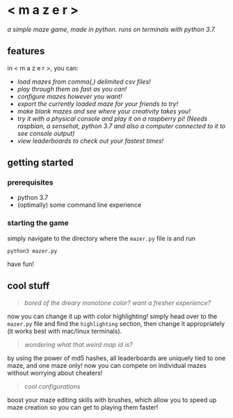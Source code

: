 # < m a z e r >
_a simple maze game, made in python. runs on terminals with python 3.7._
## features

in < m a z e r >, you can:
- _load mazes from comma(,) delimited csv files!_
- _play through them as fast as you can!_
- _configure mazes however you want!_
- _export the currently loaded maze for your friends to try!_
- _make blank mazes and see where your creativity takes you!_
- _try it with a physical console and play it on a raspberry pi! (Needs raspbian, a sensehat, python 3.7 and also a computer connected to it to see console output)_
- _view leaderboards to check out your fastest times!_

## getting started
### prerequisites
- python 3.7
- (optimally) some command line experience

### starting the game
simply navigate to the directory where the `mazer.py` file is and run

`python3 mazer.py`

have fun!

## cool stuff
> _bored of the dreary monotone color? want a fresher experience?_

now you can change it up with color highlighting! simply head over to the `mazer.py` file and find the `highlighting` section, then change it appropriately (it works best with mac/linux terminals).

> _wondering what that weird map id is?_

by using the power of md5 hashes, all leaderboards are uniquely tied to one maze, and one maze only! now you can compete on individual mazes without worrying about cheaters!

> _cool configurations_

boost your maze editing skills with brushes, which allow you to speed up maze creation so you can get to playing them faster!
